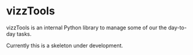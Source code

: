 # vizzTools

vizzTools is an internal Python library to manage some of our the day-to-day tasks.

Currently this is a skeleton under development.


